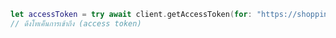 ```swift title="ContentView.swift"
let accessToken = try await client.getAccessToken(for: "https://shopping.your-app.com/api")
// ดึงโทเค็นการเข้าถึง (access token)
```
